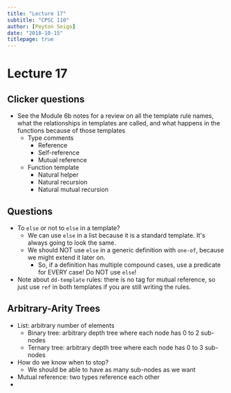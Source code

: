 ```yaml
---
title: "Lecture 17"
subtitle: "CPSC 110"
author: [Peyton Seigo]
date: "2018-10-15"
titlepage: true
---
```


# Lecture 17

## Clicker questions

- See the Module 6b notes for a review on all the template rule names, what the relationships in templates are called, and what happens in the functions because of those templates
  - Type comments
    - Reference
    - Self-reference
    - Mutual reference
  - Function template
    - Natural helper
    - Natural recursion
    - Natural mutual recursion

## Questions

- To `else` or not to `else` in a template?
  - We can use `else` in a list because it is a standard template. It's always going to look the same.
  - We should NOT use `else` in a generic definition with `one-of`, because we might extend it later on.
    - So, if a definition has multiple compound cases, use a predicate for EVERY case! Do NOT use `else`!
- Note about `dd-template` rules: there is no tag for mutual reference, so just use `ref` in both templates if you are still writing the rules.

## Arbitrary-Arity Trees

- List: arbitrary number of elements
  - Binary tree: arbitrary depth tree where each node has 0 to 2 sub-nodes
  - Ternary tree: arbitrary depth tree where each node has 0 to 3 sub-nodes
- How do we know when to stop?
  - We should be able to have as many sub-nodes as we want
- Mutual reference: two types reference each other
-
